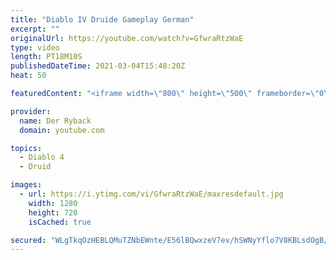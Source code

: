 ```yaml
---
title: "Diablo IV Druide Gameplay German"
excerpt: ""
originalUrl: https://youtube.com/watch?v=GfwraRtzWaE
type: video
length: PT18M10S
publishedDateTime: 2021-03-04T15:48:20Z
heat: 50

featuredContent: "<iframe width=\"800\" height=\"500\" frameborder=\"0\" src=\"https://www.youtube.com/embed/GfwraRtzWaE\" allow=\"accelerometer; autoplay; encrypted-media; gyroscope; picture-in-picture\" allowfullscreen></iframe>"

provider:
  name: Der Ryback
  domain: youtube.com

topics:
  - Diablo 4
  - Druid

images:
  - url: https://i.ytimg.com/vi/GfwraRtzWaE/maxresdefault.jpg
    width: 1280
    height: 720
    isCached: true

secured: "WLgTkqOzHEBLQMuTZNbEWnte/E56lBQwxzeV7ev/hSWNyYflo7V8KBLsdOgB/kYmYL2Qx7ounTUmHNGAE2/+RgLyLzRQ95X5lcNVSTWPSfjG0VX8oEZST8QNu2rDvAEAHU2J8hFop8UwXh28m7/FE/+QJDhFpdAhWDbLqu9o3YvwzG+X/nLRPrlx6ZxHFm/PX0CXAHfwaNa54jO2Gf0yc3NQ5ntF+uLi/MPjjmjyNsf1DF1e7p2cKIqRcFUQ0mG+AusZdzqy04BTnLxhH+54xNHeg4nLCjnC/bsYCED4tih6flBlx6EfZuzj1Zanai/ESMhFG5GmexNluUgiDFbD/JGTWuqm0VzM+CXGu2wi8rU3rVF2yLI1MIlLmsurQQJVpYUuw+BFWz/9w0DYbIyDen1s190uCxtnsMbANfeLIrc=;cEpQBw1YpzhkO8sxvI7CTg=="
---
```


